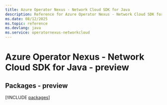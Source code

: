 ```yaml
---
title: Azure Operator Nexus - Network Cloud SDK for Java
description: Reference for Azure Operator Nexus - Network Cloud SDK for Java
ms.date: 08/12/2025
ms.topic: reference
ms.devlang: java
ms.service: operatornexus-networkcloud
---
```

# Azure Operator Nexus - Network Cloud SDK for Java - preview
## Packages - preview
[!INCLUDE [packages](operator-nexus---network-cloud-index.md)]
